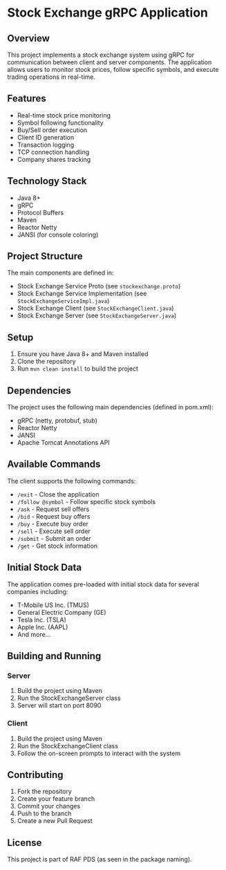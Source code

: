 # Stock Exchange gRPC Application

## Overview

This project implements a stock exchange system using gRPC for communication between client and server components. The application allows users to monitor stock prices, follow specific symbols, and execute trading operations in real-time.

## Features

- Real-time stock price monitoring
- Symbol following functionality
- Buy/Sell order execution
- Client ID generation
- Transaction logging
- TCP connection handling
- Company shares tracking

## Technology Stack

- Java 8+
- gRPC
- Protocol Buffers
- Maven
- Reactor Netty
- JANSI (for console coloring)

## Project Structure

The main components are defined in:

- Stock Exchange Service Proto (see `stockexchange.proto`)
- Stock Exchange Service Implementation (see `StockExchangeServiceImpl.java`)
- Stock Exchange Client (see `StockExchangeClient.java`)
- Stock Exchange Server (see `StockExchangeServer.java`)

## Setup

1. Ensure you have Java 8+ and Maven installed
2. Clone the repository
3. Run `mvn clean install` to build the project

## Dependencies

The project uses the following main dependencies (defined in pom.xml):

- gRPC (netty, protobuf, stub)
- Reactor Netty
- JANSI
- Apache Tomcat Annotations API

## Available Commands

The client supports the following commands:

- `/exit` - Close the application
- `/follow @symbol` - Follow specific stock symbols
- `/ask` - Request sell offers
- `/bid` - Request buy offers
- `/buy` - Execute buy order
- `/sell` - Execute sell order
- `/submit` - Submit an order
- `/get` - Get stock information

## Initial Stock Data

The application comes pre-loaded with initial stock data for several companies including:

- T-Mobile US Inc. (TMUS)
- General Electric Company (GE)
- Tesla Inc. (TSLA)
- Apple Inc. (AAPL)
- And more...

## Building and Running

### Server

1. Build the project using Maven
2. Run the StockExchangeServer class
3. Server will start on port 8090

### Client

1. Build the project using Maven
2. Run the StockExchangeClient class
3. Follow the on-screen prompts to interact with the system

## Contributing

1. Fork the repository
2. Create your feature branch
3. Commit your changes
4. Push to the branch
5. Create a new Pull Request

## License

This project is part of RAF PDS (as seen in the package naming).
